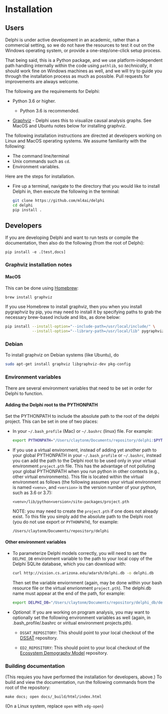 # Installation

## Users

Delphi is under active development in an academic, rather than a
commercial setting, so we do not have the resources to test it out on
the Windows operating system, or provide a one-step/one-click setup
process.

That being said, this is a Python package, and we use
platform-independent path handling internally within the code using
`pathlib`, so *technically*, it should work fine on Windows machines
as well, and we will try to guide you through the installation process
as much as possible. Pull requests for improvements are always
welcome.

The following are the requirements for Delphi:

- Python 3.6 or higher.

  - Python 3.6 is recommended.

- [Graphviz](https://www.graphviz.org/download/) - Delphi uses this to
  visualize causal analysis graphs. See MacOS and Ubuntu notes below
  for installing graphviz.

The following installation instructions are directed at developers working on
Linux and MacOS operating systems. We assume familiarity with the following:

- The command line/terminal
- Unix commands such as `cd`.
- Environment variables.

Here are the steps for installation.

- Fire up a terminal, navigate to the directory that you would like to
  install Delphi in, then execute the following in the terminal:

    ```bash 
    git clone https://github.com/ml4ai/delphi
    cd delphi 
    pip install .
    ``` 


## Developers

If you are developing Delphi and want to run tests or compile the
documentation, then also do the following (from the root of Delphi): 

```
pip install -e .[test,docs]
```

### Graphviz installation notes

#### MacOS

This can be done using [Homebrew](https://brew.sh): 

```bash
brew install graphviz
``` 

If you use Homebrew to install graphviz, then you when you install
pygraphviz by pip, you may need to install it by specifying paths to grab
the necessary brew-based include and libs, as done below:

```bash
pip install --install-option="--include-path=/usr/local/include/" \
            --install-option="--library-path=/usr/local/lib" pygraphviz
```

### Debian

To install graphviz on Debian systems (like Ubuntu), do

```bash
sudo apt-get install graphviz libgraphviz-dev pkg-config
```

### Environment variables

There are several environment variables that need to be set in order
for Delphi to function.

#### Adding the Delphi root to the PYTHONPATH

Set the PYTHONPATH to include the absolute path to the root of the
delphi project. This can be set in one of two places:
- In your `~/.bash_profile` (Mac) or `~/.bashrc` (linux) file. For example:
    ```bash
    export PYTHONPATH="/Users/claytonm/Documents/repository/delphi:$PYTHONPATH"
    ```
- If you use a virtual environment, instead of adding yet another
    path to your global PYTHONPATH in your `~/.bash_profile` or `~/.bashrc`,
    instead you can add the path to the Delphi root to be used only in your
    virtual environment `project.pth` file. 
    This has the advantage of not polluting your global PYTHONPATH when you
    run python in other contexts (e.g., other virtual environments).
    This file is located within the virtual 
    environment as follows (the following assumes your virtual environment 
    is named `<venv>`, and `<version>` is the version number of your python, 
    such as 3.6 or 3.7):
    ```
    <venv>/lib/python<version>/site-packages/project.pth
    ```
    NOTE: you may need to create the `project.pth` if one does not already
    exist.
    To this file you simply add the absolute path to the Delphi root (you
    do not use export or `PYTHONPATH`), for example:
    ```
    /Users/claytonm/Documents/repository/delphi
    ```

#### Other environment variables

- To parameterize Delphi models correctly, you will need to set the
    `DELPHI_DB` environment variable to the path to your local copy of the
    Delphi SQLite database, which you can download with:

    ```bash
    curl http://vision.cs.arizona.edu/adarsh/delphi.db -o delphi.db
    ```

    Then set the variable enviornment (again, may be done within your bash
    resource file or the virtual envrionment `project.pth`). 
    The delphi.db name must appear at the end of the path, for example:

    ```bash
    export DELPHI_DB="/Users/claytonm/Documents/repository/delphi_db/delphi.db"
    ```


- *Optional*: If you are working on program analysis, you may want to
optionally set the following environment variables as well (again, in 
.bash_profile/.bashrc or viritual environment projects.pth).

  - `DSSAT_REPOSITORY`: This should point to your local checkout of
  the [DSSAT](https://github.com/DSSAT/dssat-csm) repository.

  - `ED2_REPOSITORY`: This should point to your local checkout of the
  [Ecosystem Demography Model](https://github.com/EDmodel/ED2)
  repository.

### Building documentation

(This requies you have performed the installation for developers, above.) 
To build and view the documentation, run the following commands from the root of
the repository:

```
make docs; open docs/_build/html/index.html
```

(On a Linux system, replace `open` with `xdg-open`)

